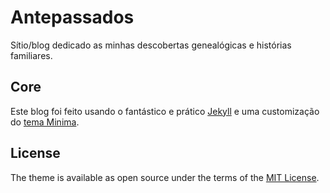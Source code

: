 # Antepassados

Sítio/blog dedicado as minhas descobertas genealógicas e histórias familiares.

## Core

Este blog foi feito usando o fantástico e prático [Jekyll](https://jekyll.github.io/) e uma customização do [tema Minima](https://jekyll.github.io/minima/).

## License

The theme is available as open source under the terms of the [MIT License](http://opensource.org/licenses/MIT).
